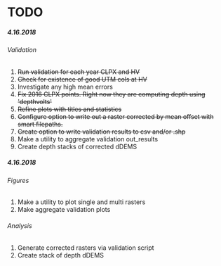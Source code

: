 # TODO
##### 4.16.2018
###### Validation
1. ~~Run validation for each year ~~CLPX~~ and HV~~
  1. ~~Check for existence of good UTM cols at HV~~
2. Investigate any high mean errors
  1. ~~Fix 2016 CLPX points. Right now they are computing depth using 'depthvolts'~~
3. ~~Refine plots with titles and statistics~~
4. ~~Configure option to write out a raster corrected by mean offset with smart filepaths.~~
5. ~~Create option to write validation results to csv and/or .shp~~
6. Make a utility to aggregate validation out_results
7. Create depth stacks of corrected dDEMS

##### 4.16.2018
###### Figures
1. Make a utility to plot single and multi rasters
2. Make aggregate validation plots

###### Analysis
1. Generate corrected rasters via validation script
2. Create stack of depth dDEMS
